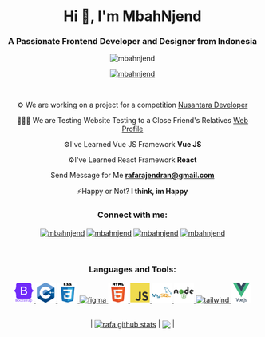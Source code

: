 <h1 align="center">Hi 👋, I'm MbahNjend</h1>
<h3 align="center">A Passionate Frontend Developer and Designer from Indonesia</h3>

<p align="center"> <img src="https://komarev.com/ghpvc/?username=mbahnjend&label=Profile%20views&color=0e75b6&style=flat" alt="mbahnjend" /> </p>

<p align="center"> <a href="https://twitter.com/mbahnjend" target="blank"><img src="https://img.shields.io/twitter/follow/mbahnjend?logo=twitter&style=for-the-badge" alt="mbahnjend" /></a> </p>

<div align="center">

<br>
  
⚙️ We are working on a project for a competition [Nusantara Developer](https://zeeta.my.id)
  
  🧑‍🤝‍🧑 We are Testing Website Testing to a Close Friend's Relatives [Web Profile](https://amrullaah.netlify.app)
  
  ⚙️I've Learned Vue JS Framework **Vue JS**
  
  ⚙️I've Learned React Framework **React**
  
  Send Message for Me **rafarajendran@gmail.com**
  

  
  ⚡Happy or Not? **I think, im Happy**
  
</div>

 <div align="center">
      <h3 align="center">Connect with me:</h3>
      <p align="center">
        <a href="https://twitter.com/mbahnjend" target="blank"><img align="center" src="https://raw.githubusercontent.com/rahuldkjain/github-profile-readme-generator/master/src/images/icons/Social/twitter.svg" alt="mbahnjend" height="30" width="40" /></a>
        <a href="https://fb.com/mbahnjend" target="blank"><img align="center" src="https://raw.githubusercontent.com/rahuldkjain/github-profile-readme-generator/master/src/images/icons/Social/facebook.svg" alt="mbahnjend" height="30" width="40" /></a>
        <a href="https://instagram.com/mbahnjend" target="blank"><img align="center" src="https://raw.githubusercontent.com/rahuldkjain/github-profile-readme-generator/master/src/images/icons/Social/instagram.svg" alt="mbahnjend" height="30" width="40" /></a>
        <a href="https://www.youtube.com/c/mbahnjend" target="blank"><img align="center" src="https://raw.githubusercontent.com/rahuldkjain/github-profile-readme-generator/master/src/images/icons/Social/youtube.svg" alt="mbahnjend" height="30" width="40" /></a>
      </p>
    </div>

<br>

 <div align="center">
      <h3 align="center">Languages and Tools:</h3>
      <p align="center">
        <a href="https://getbootstrap.com" target="_blank" rel="noreferrer"> <img src="https://raw.githubusercontent.com/devicons/devicon/master/icons/bootstrap/bootstrap-plain-wordmark.svg" alt="bootstrap" width="40" height="40" /> </a> <a href="https://www.w3schools.com/cpp/" target="_blank" rel="noreferrer"> <img src="https://raw.githubusercontent.com/devicons/devicon/master/icons/cplusplus/cplusplus-original.svg" alt="cplusplus" width="40" height="40" /> </a>
        <a href="https://www.w3schools.com/css/" target="_blank" rel="noreferrer"> <img src="https://raw.githubusercontent.com/devicons/devicon/master/icons/css3/css3-original-wordmark.svg" alt="css3" width="40" height="40" /> </a> <a href="https://www.figma.com/" target="_blank" rel="noreferrer"> <img src="https://www.vectorlogo.zone/logos/figma/figma-icon.svg" alt="figma" width="40" height="40" /> </a>
        <a href="https://www.w3.org/html/" target="_blank" rel="noreferrer"> <img src="https://raw.githubusercontent.com/devicons/devicon/master/icons/html5/html5-original-wordmark.svg" alt="html5" width="40" height="40" /> </a> <a href="https://developer.mozilla.org/en-US/docs/Web/JavaScript" target="_blank" rel="noreferrer"> <img src="https://raw.githubusercontent.com/devicons/devicon/master/icons/javascript/javascript-original.svg" alt="javascript" width="40" height="40" /> </a>
        <a href="https://www.mysql.com/" target="_blank" rel="noreferrer"> <img src="https://raw.githubusercontent.com/devicons/devicon/master/icons/mysql/mysql-original-wordmark.svg" alt="mysql" width="40" height="40" /> </a> <a href="https://nodejs.org" target="_blank" rel="noreferrer"> <img src="https://raw.githubusercontent.com/devicons/devicon/master/icons/nodejs/nodejs-original-wordmark.svg" alt="nodejs" width="40" height="40" /> </a>
        <a href="https://tailwindcss.com/" target="_blank" rel="noreferrer"> <img src="https://www.vectorlogo.zone/logos/tailwindcss/tailwindcss-icon.svg" alt="tailwind" width="40" height="40" /> </a> <a href="https://vuejs.org/" target="_blank" rel="noreferrer"> <img src="https://raw.githubusercontent.com/devicons/devicon/master/icons/vuejs/vuejs-original-wordmark.svg" alt="vuejs" width="40" height="40" /> </a>
      </p>
    </div>

<br>

<div align="center">
      | <a href="https://github.com/MbahNjend"><img align="center" src="https://github-readme-stats.vercel.app/api?username=MbahNjend&count_private=true&show_icons=true&theme=onedark&hide=issues" alt="rafa github stats" /></a> | <a href="https://github.com/MbahNjend"><img align="center" src="https://github-readme-stats.vercel.app/api/top-langs/?username=MbahNjend&layout=compact&theme=onedark" /></a> |
    </div>


